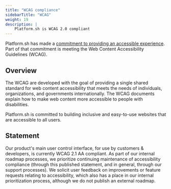 ```yaml
---
title: "WCAG compliance"
sidebarTitle: "WCAG"
weight: 19
description: |
    Platform.sh is WCAG 2.0 compliant
---
```


Platform.sh has made a [commitment to providing an accessible experience](https://platform.sh/wcag/). Part of that commitment is meeting the 
Web Content Accessibility Guidelines (WCAG).

## Overview

The WCAG are developed with the goal of providing a single shared standard for web content accessibility that meets the needs of individuals, organizations, and governments internationally. The WCAG documents explain how to make web content more accessible to people with disabilities. 

Platform.sh is committed to building inclusive and easy-to-use websites that are accessible to all users.

## Statement

Our product's main user control interface, for use by customers & developers, is currently WCAG 2.1 AA compliant. As part of our internal roadmap processes, we prioritize continuing maintenance of accessibility compliance (through this published statement, and in general, through our support processes). We solicit user feedback on improvements or feature requests relating to accessibility, which also has a place in our internal prioritization process, although we do not publish an external roadmap.
